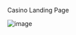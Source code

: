 Casino Landing Page

![image](https://github.com/user-attachments/assets/795ec82e-01bd-4e31-af02-b2340f770092)
